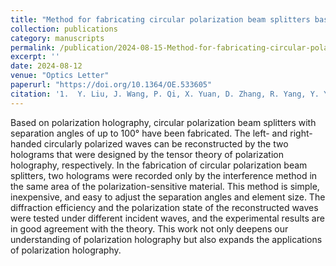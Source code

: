 ```yaml
---
title: "Method for fabricating circular polarization beam splitters based on polarization holography"
collection: publications
category: manuscripts
permalink: /publication/2024-08-15-Method-for-fabricating-circular-polarization-beam-splitters-based-on-polarization-holography
excerpt: ''
date: 2024-08-12
venue: "Optics Letter"
paperurl: "https://doi.org/10.1364/OE.533605"
citation: '1.  Y. Liu, J. Wang, P. Qi, X. Yuan, D. Zhang, R. Yang, Y. Yang, and X. Tan, "Method for fabricating circular polarization beam splitters based on polarization holography," Opt. Lett. 49(16), 4689 (2024).'
---
```


Based on polarization holography, circular polarization beam splitters with separation angles of up to 100° have been fabricated. The left- and right-handed circularly polarized waves can be reconstructed by the two holograms that were designed by the tensor theory of polarization holography, respectively. In the fabrication of circular polarization beam splitters, two holograms were recorded only by the interference method in the same area of the polarization-sensitive material. This method is simple, inexpensive, and easy to adjust the separation angles and element size. The diffraction efficiency and the polarization state of the reconstructed waves were tested under different incident waves, and the experimental results are in good agreement with the theory. This work not only deepens our understanding of polarization holography but also expands the applications of polarization holography.
